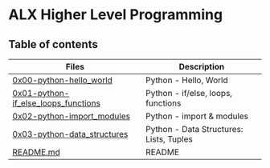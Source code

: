 # ALX Higher Level Programming

## Table of contents
Files | Description
----- | -----------
[0x00-python-hello_world](0x00-python-hello_world) | Python - Hello, World
[0x01-python-if_else_loops_functions](0x01-python-if_else_loops_functions) | Python - if/else, loops, functions
[0x02-python-import_modules](0x02-python-import_modules) | Python - import & modules
[0x03-python-data_structures](0x03-python-data_structures) | Python - Data Structures: Lists, Tuples
[README.md](README.md) | README
